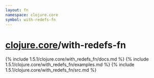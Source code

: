 ```yaml
---
layout: fn
namespace: clojure.core
symbol: with-redefs-fn
---
```


# [clojure.core](../)/with-redefs-fn

{% include 1.5.1/clojure.core/with_redefs_fn/docs.md %}
{% include 1.5.1/clojure.core/with_redefs_fn/examples.md %}
{% include 1.5.1/clojure.core/with_redefs_fn/src.md %}

